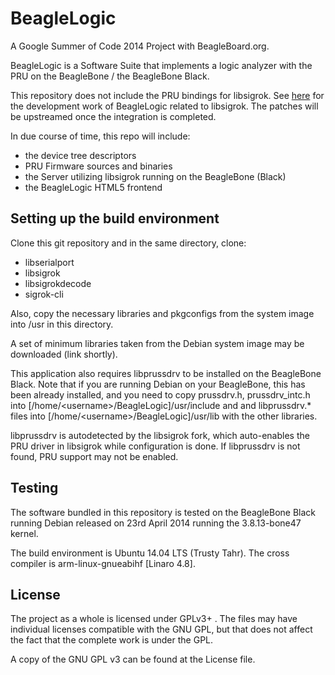 BeagleLogic
===========

A Google Summer of Code 2014 Project with BeagleBoard.org.

BeagleLogic is a Software Suite that implements a logic analyzer with the PRU 
on the BeagleBone / the BeagleBone Black.

This repository does not include the PRU bindings for libsigrok. See
[here](https://github.com/abhishek-kakkar/libsigrok) for the development work 
of BeagleLogic related to libsigrok. The patches will be upstreamed once the
integration is completed.

In due course of time, this repo will include:
 * the device tree descriptors
 * PRU Firmware sources and binaries
 * the Server utilizing libsigrok running on the BeagleBone \(Black\)
 * the BeagleLogic HTML5 frontend


Setting up the build environment
--------------------------------

Clone this git repository and in the same directory, clone:
 * libserialport
 * libsigrok
 * libsigrokdecode
 * sigrok-cli
 
Also, copy the necessary libraries and pkgconfigs from the system image into 
/usr in this directory. 

A set of minimum libraries taken from the Debian system image may be downloaded
\(link shortly\).

This application also requires libprussdrv to be installed on the BeagleBone
Black. Note that if you are running Debian on your BeagleBone, this has been
already installed, and you need to copy prussdrv.h, prussdrv_intc.h into
\[/home/\<username\>/BeagleLogic\]/usr/include and and libprussdrv.* files into 
\[/home/\<username\>/BeagleLogic\]/usr/lib with the other libraries.

libprussdrv is autodetected by the libsigrok fork, which auto-enables the PRU 
driver in libsigrok while configuration is done. If libprussdrv is not found,
PRU support may not be enabled.

Testing
--------

The software bundled in this repository is tested on the BeagleBone Black
running Debian released on 23rd April 2014 running the 3.8.13-bone47 kernel.

The build environment is Ubuntu 14.04 LTS (Trusty Tahr). The cross compiler
is arm-linux-gnueabihf \[Linaro 4.8\].

License
--------

The project as a whole is licensed under GPLv3+ . The files may have individual
licenses compatible with the GNU GPL, but that does not affect the fact that 
the complete work is under the GPL.

A copy of the GNU GPL v3 can be found at the License file.

